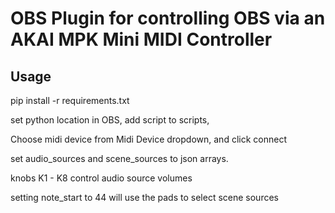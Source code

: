 # OBS Plugin for controlling OBS via an AKAI MPK Mini MIDI Controller

## Usage

pip install -r requirements.txt

set python location in OBS,
add script to scripts,

Choose midi device from Midi Device dropdown, and click connect

set audio_sources and scene_sources to json arrays.

knobs K1 - K8 control audio source volumes

setting note_start to 44 will use the pads to select scene sources